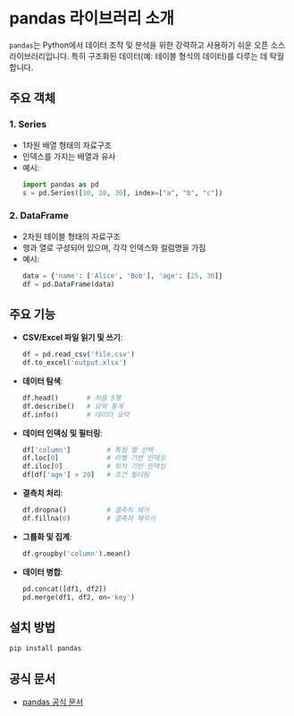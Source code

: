 
# pandas 라이브러리 소개

`pandas`는 Python에서 데이터 조작 및 분석을 위한 강력하고 사용하기 쉬운 오픈 소스 라이브러리입니다. 특히 구조화된 데이터(예: 테이블 형식의 데이터)를 다루는 데 탁월합니다.

## 주요 객체

### 1. Series
- 1차원 배열 형태의 자료구조
- 인덱스를 가지는 배열과 유사
- 예시:
  ```python
  import pandas as pd
  s = pd.Series([10, 20, 30], index=["a", "b", "c"])
  ```

### 2. DataFrame
- 2차원 테이블 형태의 자료구조
- 행과 열로 구성되어 있으며, 각각 인덱스와 컬럼명을 가짐
- 예시:
  ```python
  data = {'name': ['Alice', 'Bob'], 'age': [25, 30]}
  df = pd.DataFrame(data)
  ```

## 주요 기능

- **CSV/Excel 파일 읽기 및 쓰기**:
  ```python
  df = pd.read_csv('file.csv')
  df.to_excel('output.xlsx')
  ```

- **데이터 탐색**:
  ```python
  df.head()       # 처음 5행
  df.describe()   # 요약 통계
  df.info()       # 데이터 요약
  ```

- **데이터 인덱싱 및 필터링**:
  ```python
  df['column']         # 특정 열 선택
  df.loc[0]            # 라벨 기반 인덱싱
  df.iloc[0]           # 위치 기반 인덱싱
  df[df['age'] > 20]   # 조건 필터링
  ```

- **결측치 처리**:
  ```python
  df.dropna()          # 결측치 제거
  df.fillna(0)         # 결측치 채우기
  ```

- **그룹화 및 집계**:
  ```python
  df.groupby('column').mean()
  ```

- **데이터 병합**:
  ```python
  pd.concat([df1, df2])
  pd.merge(df1, df2, on='key')
  ```

## 설치 방법

```bash
pip install pandas
```

## 공식 문서

- [pandas 공식 문서](https://pandas.pydata.org/docs/)

